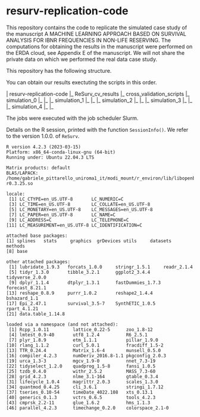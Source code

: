 # resurv-replication-code

This repository contains the code to replicate the simulated case study of the manuscript A MACHINE LEARNING APPROACH BASED ON SURVIVAL ANALYSIS FOR IBNR FREQUENCIES IN NON-LIFE RESERVING.
The computations for obtaining the results in the manuscript were performed on the ERDA cloud, see Appendix E of the manuscript. 
We will not share the private data on which we performed the real data case study.

This repository has the following structure.

You can obtain our results exectuting the scripts in this order.

| resurv-replication-code
|_ ReSurv_cv_results
|_ cross_validation_scripts 
   |_ simulation_0
      |_ 
      |_
   |_ simulation_1
      |_
      |_
   |_ simulation_2
      |_
      |_
   |_ simulation_3
      |_
      |_
   |_ simulation_4
      |_
      |_

The jobs were executed with the job scheduler Slurm.

Details on the R session, printed with the function `SessionInfo()`. 
We refer to the version 1.0.0. of `ReSurv`.

```
R version 4.2.3 (2023-03-15)
Platform: x86_64-conda-linux-gnu (64-bit)
Running under: Ubuntu 22.04.3 LTS

Matrix products: default
BLAS/LAPACK: /home/gabriele_pittarello_uniroma1_it/modi_mount/r_environ/lib/libopenblasp-r0.3.25.so

locale:
 [1] LC_CTYPE=en_US.UTF-8       LC_NUMERIC=C              
 [3] LC_TIME=en_US.UTF-8        LC_COLLATE=en_US.UTF-8    
 [5] LC_MONETARY=en_US.UTF-8    LC_MESSAGES=en_US.UTF-8   
 [7] LC_PAPER=en_US.UTF-8       LC_NAME=C                 
 [9] LC_ADDRESS=C               LC_TELEPHONE=C            
[11] LC_MEASUREMENT=en_US.UTF-8 LC_IDENTIFICATION=C       

attached base packages:
[1] splines   stats     graphics  grDevices utils     datasets  methods  
[8] base     

other attached packages:
 [1] lubridate_1.9.3   forcats_1.0.0     stringr_1.5.1     readr_2.1.4      
 [5] tidyr_1.3.0       tibble_3.2.1      ggplot2_3.4.4     tidyverse_2.0.0  
 [9] dplyr_1.1.4       dtplyr_1.3.1      fastDummies_1.7.3 forecast_8.21.1  
[13] reshape_0.8.9     purrr_1.0.2       reshape2_1.4.4    bshazard_1.1     
[17] Epi_2.47.1        survival_3.5-7    SynthETIC_1.0.5   rpart_4.1.21     
[21] data.table_1.14.8

loaded via a namespace (and not attached):
 [1] Rcpp_1.0.11         lattice_0.22-5      zoo_1.8-12         
 [4] lmtest_0.9-40       utf8_1.2.4          R6_2.5.1           
 [7] plyr_1.8.9          etm_1.1.1           pillar_1.9.0       
[10] rlang_1.1.2         curl_5.0.1          fracdiff_1.5-2     
[13] TTR_0.24.4          Matrix_1.6-4        munsell_0.5.0      
[16] compiler_4.2.3      numDeriv_2016.8-1.1 pkgconfig_2.0.3    
[19] urca_1.3-3          mgcv_1.9-0          nnet_7.3-19        
[22] tidyselect_1.2.0    quadprog_1.5-8      fansi_1.0.5        
[25] tzdb_0.4.0          withr_2.5.2         MASS_7.3-60        
[28] grid_4.2.3          nlme_3.1-164        gtable_0.3.4       
[31] lifecycle_1.0.4     magrittr_2.0.3      scales_1.3.0       
[34] quantmod_0.4.25     cli_3.6.1           stringi_1.7.12     
[37] tseries_0.10-54     timeDate_4022.108   xts_0.13.1         
[40] generics_0.1.3      vctrs_0.6.5         tools_4.2.3        
[43] cmprsk_2.2-11       glue_1.6.2          hms_1.1.3          
[46] parallel_4.2.3      timechange_0.2.0    colorspace_2.1-0 
```


